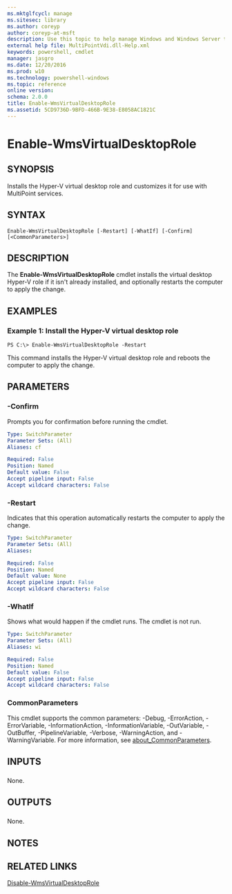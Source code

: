 ```yaml
---
ms.mktglfcycl: manage
ms.sitesec: library
ms.author: coreyp
author: coreyp-at-msft
description: Use this topic to help manage Windows and Windows Server technologies with Windows PowerShell.
external help file: MultiPointVdi.dll-Help.xml
keywords: powershell, cmdlet
manager: jasgro
ms.date: 12/20/2016
ms.prod: w10
ms.technology: powershell-windows
ms.topic: reference
online version: 
schema: 2.0.0
title: Enable-WmsVirtualDesktopRole
ms.assetid: 5CD9736D-9BFD-466B-9E38-E8058AC1821C
---
```


# Enable-WmsVirtualDesktopRole

## SYNOPSIS
Installs the Hyper-V virtual desktop role and customizes it for use with MultiPoint services.

## SYNTAX

```
Enable-WmsVirtualDesktopRole [-Restart] [-WhatIf] [-Confirm] [<CommonParameters>]
```

## DESCRIPTION
The **Enable-WmsVirtualDesktopRole** cmdlet installs the virtual desktop Hyper-V role if it isn't already installed, and optionally restarts the computer to apply the change.

## EXAMPLES

### Example 1: Install the Hyper-V virtual desktop role
```
PS C:\> Enable-WmsVirtualDesktopRole -Restart
```

This command installs the Hyper-V virtual desktop role and reboots the computer to apply the change.

## PARAMETERS

### -Confirm
Prompts you for confirmation before running the cmdlet.

```yaml
Type: SwitchParameter
Parameter Sets: (All)
Aliases: cf

Required: False
Position: Named
Default value: False
Accept pipeline input: False
Accept wildcard characters: False
```

### -Restart
Indicates that this operation automatically restarts the computer to apply the change.

```yaml
Type: SwitchParameter
Parameter Sets: (All)
Aliases: 

Required: False
Position: Named
Default value: None
Accept pipeline input: False
Accept wildcard characters: False
```

### -WhatIf
Shows what would happen if the cmdlet runs.
The cmdlet is not run.

```yaml
Type: SwitchParameter
Parameter Sets: (All)
Aliases: wi

Required: False
Position: Named
Default value: False
Accept pipeline input: False
Accept wildcard characters: False
```

### CommonParameters
This cmdlet supports the common parameters: -Debug, -ErrorAction, -ErrorVariable, -InformationAction, -InformationVariable, -OutVariable, -OutBuffer, -PipelineVariable, -Verbose, -WarningAction, and -WarningVariable. For more information, see [about_CommonParameters](http://go.microsoft.com/fwlink/?LinkID=113216).

## INPUTS

###  
None.

## OUTPUTS

###  
None.

## NOTES

## RELATED LINKS

[Disable-WmsVirtualDesktopRole](./disable-wmsvirtualdesktoprole.md)


